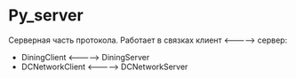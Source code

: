 # Py_server

Серверная часть протокола.
Работает в связках клиент <-----> сервер:
* DiningClient <-----> DiningServer
* DCNetworkClient <-----> DCNetworkServer